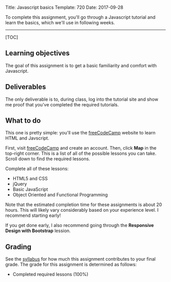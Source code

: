 Title: Javascript basics
Template: 720
Date: 2017-09-28

To complete this assignment, you'll go through a Javascript tutorial
and learn the basics, which we'll use in following weeks.

---

[TOC]

## Learning objectives
The goal of this assignment is to get a basic familiarity and comfort
with Javascript.

## Deliverables
The only deliverable is to, during class, log into the tutorial site
and show me proof that you've completed the required tutorials.

## What to do

This one is pretty simple: you'll use the
[freeCodeCamp](https://freecodecamp.com) website to learn HTML and
Javscript.

First, visit [freeCodeCamp](https://freecodecamp.com) and create an
account. Then, click **Map** in the top-right corner. This is a list
of all of the possible lessons you can take. Scroll down to find the
required lessons.

Complete all of these lessons:

- HTML5 and CSS
- jQuery
- Basic JavaScript
- Object Oriented and Functional Programming

Note that the estimated completion time for these assignments is about
20 hours. This will likely vary considerably based on your experience
level. I recommend starting early!

If you get done early, I also recommend going through the **Responsive
Design with Bootstrap** lession.

## Grading
See the [syllabus](/{{page.roots[0]}}/syllabus.html) for how much this
assignment contributes to your final grade. The grade for this
assignment is determined as follows:

- Completed required lessons (100%)

